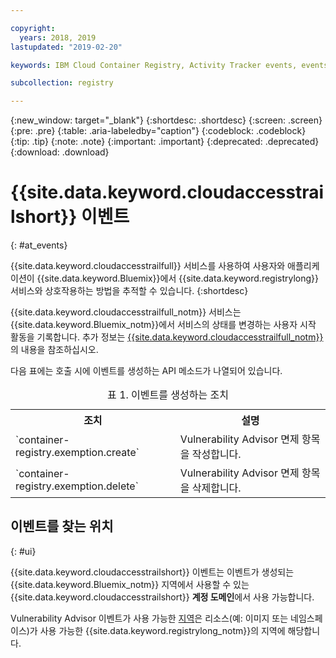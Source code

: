 ```yaml
---

copyright:
  years: 2018, 2019
lastupdated: "2019-02-20"

keywords: IBM Cloud Container Registry, Activity Tracker events, events

subcollection: registry

---
```


{:new_window: target="_blank"}
{:shortdesc: .shortdesc}
{:screen: .screen}
{:pre: .pre}
{:table: .aria-labeledby="caption"}
{:codeblock: .codeblock}
{:tip: .tip}
{:note: .note}
{:important: .important}
{:deprecated: .deprecated}
{:download: .download}

# {{site.data.keyword.cloudaccesstrailshort}} 이벤트
{: #at_events}

{{site.data.keyword.cloudaccesstrailfull}} 서비스를 사용하여 사용자와 애플리케이션이 {{site.data.keyword.Bluemix}}에서 {{site.data.keyword.registrylong}} 서비스와 상호작용하는 방법을 추적할 수 있습니다.
{:shortdesc}

{{site.data.keyword.cloudaccesstrailfull_notm}} 서비스는 {{site.data.keyword.Bluemix_notm}}에서 서비스의 상태를 변경하는 사용자 시작 활동을 기록합니다.
추가 정보는 [{{site.data.keyword.cloudaccesstrailfull_notm}}](/docs/services/cloud-activity-tracker/index.html#getting-started-with-cla)의 내용을 참조하십시오.

다음 표에는 호출 시에 이벤트를 생성하는 API 메소드가 나열되어 있습니다.

<table>
  <caption>표 1. 이벤트를 생성하는 조치</caption>
  <tr>
    <th>조치</th>
	  <th>설명</th>
  </tr>
  <tr>
    <td>`container-registry.exemption.create`</td>
	  <td>Vulnerability Advisor 면제 항목을 작성합니다.</td>
  </tr>
  <tr>
    <td>`container-registry.exemption.delete`</td>
	  <td>Vulnerability Advisor 면제 항목을 삭제합니다.</td>
  </tr>
 </table>

## 이벤트를 찾는 위치
{: #ui}

{{site.data.keyword.cloudaccesstrailshort}} 이벤트는 이벤트가 생성되는 {{site.data.keyword.Bluemix_notm}} 지역에서 사용할 수 있는 {{site.data.keyword.cloudaccesstrailshort}} **계정 도메인**에서 사용 가능합니다.

Vulnerability Advisor 이벤트가 사용 가능한 [지역](/docs/services/Registry/registry_overview.html#registry_regions)은 리소스(예: 이미지 또는 네임스페이스)가 사용 가능한 {{site.data.keyword.registrylong_notm}}의 지역에 해당합니다.
